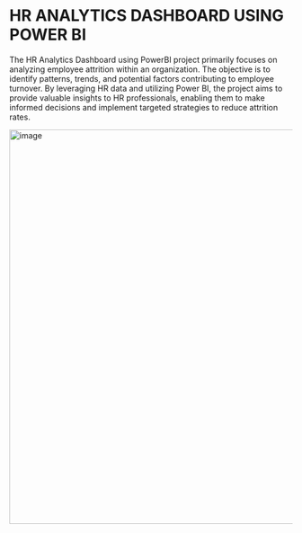 # HR ANALYTICS DASHBOARD USING POWER BI

The HR Analytics Dashboard using PowerBI project primarily focuses on analyzing employee attrition within an organization. The objective is to identify patterns, trends, and potential factors contributing to employee turnover. By leveraging HR data and utilizing Power BI, the project aims to provide valuable insights to HR professionals, enabling them to make informed decisions and implement targeted strategies to reduce attrition rates.


<img width="702" alt="image" src="https://github.com/7shivam10/Attrition_powerbi_dashboard/assets/109152864/39cfce82-2015-4a3c-8a55-0fc88c66ebb3">

